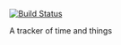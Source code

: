 [![Build Status](http://faceslide.com:8000/api/badges/composit/slowmonster/status.svg)](http://drone.faceslide.com/composit/slowmonster)

A tracker of time and things
